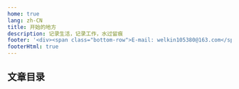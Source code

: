 ```yaml
---
home: true
lang: zh-CN
title: 开始的地方
description: 记录生活，记录工作，水过留痕
footer: '<div><span class="bottom-row">E-mail: welkin105380@163.com</span></div>'
footerHtml: true
---
```


## 文章目录

<div class="wel-container">
    <HomeLink v-for="item in data" v-bind="item" />
</div>

<script setup>
    const data = [{
        title: 'css 笔记',
        summary: 'css 是一个需要不断积累的语言，真的。每次我以为了解了这门语言，就又会被难住。尽量把一些遇到过的问题，记录下来，苟日新，日日新。',
        path: '/articles/css.md'
    },{
        title: 'Three 笔记',
        summary: '看了别人的博客，同时结合 Three.js 的官方案例，简单学习了一下 Three.js。很乱，要学的东西很多，一点点来吧。Three.js 更新太快了！！',
        path: '/articles/three'
    },{
        title: '算法笔记',
        summary: '在 LeetCode 也做了一部分题，不想每次都上网站回顾。这里记录了一些，我自己觉得有意思的题目，方便自己回看。算法是不知道有用没，但是学了也没错的东西。',
        path: '/articles/SICP/SICP.md'
    },{
        title: 'Vite 插件',
        summary: '使用了一段时间 Vite，开发确实很爽。平常也就谢谢业务组件，对于 Vite 本身的功能也不熟悉，就随便想了个功能，实现一下练练手。',
        path: '/articles/vite'
    },{
        title: 'Haskell',
        summary: '又是一个无用的屠龙技，😂。了解了一下 Haskell，确实很符合数学的思维。连带着，写代码的思考角度也会不一样，还是值得简单看一看的。',
        path: '/articles/haskell'
    },{
        title: '项目结构',
        summary: '这是一个很基础的文章，写的时间也很早了。突然翻出来，看着挺有趣的。生动的表现了我一开始，看到一个项目，无从下手的样子。真的能体会到，自己进步了。',
        path: '/articles/project'
    },{
        title: 'SICP 笔记',
        summary: '读了一部分，也算小有收获。有一些思维方面的捶打，一门语言为什么要这么设计，原因比你想象中的要复杂。加油，未来读完它。',
        path: '/articles/SICP/SICP.md'
    }]
</script>
<style scoped>
    .wel-container{
        margin-top: 12px;
        margin-bottom: 24px;
        display: flex;
        flex-wrap: wrap;
        align-content: stretch;
    }
    .bottom-row::before{
        content: '·';
        display:inline-block;
        width: 1em;
    }
</style>
